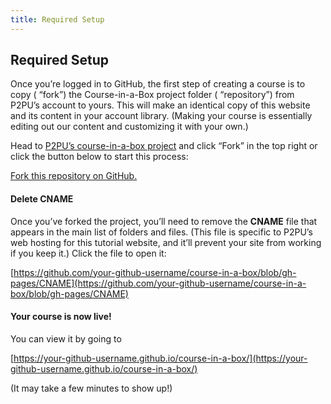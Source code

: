 ```yaml
---
title: Required Setup
---
```


## Required Setup

Once you’re logged in to GitHub, the first step of creating a course is to copy ( “fork”) the Course-in-a-Box project folder ( “repository”) from P2PU’s account to yours. This will make an identical copy of this website and its content in your account library. (Making your course is essentially editing out our content and customizing it with your own.)

Head to [P2PU’s course-in-a-box project](https://github.com/p2pu/course-in-a-box) and click “Fork” in the top right or click the button below to start this process:

<a class="btn btn-primary" href="https://github.com/p2pu/course-in-a-box/fork" target="_blank"><i class="fa fa-code-fork"></i> Fork this repository on GitHub.</a> 

#### Delete CNAME
Once you’ve forked the project, you’ll need to remove the **CNAME** file that appears in the main list of folders and files. (This file is specific to P2PU’s web hosting for this tutorial website, and it’ll prevent your site from working if you keep it.) Click the file to open it:

[https://github.com/your-github-username/course-in-a-box/blob/gh-pages/CNAME](https://github.com/your-github-username/course-in-a-box/blob/gh-pages/CNAME)

#### Your course is now live!

You can view it by going to 

[https://your-github-username.github.io/course-in-a-box/](https://your-github-username.github.io/course-in-a-box/)

(It may take a few minutes to show up!)
